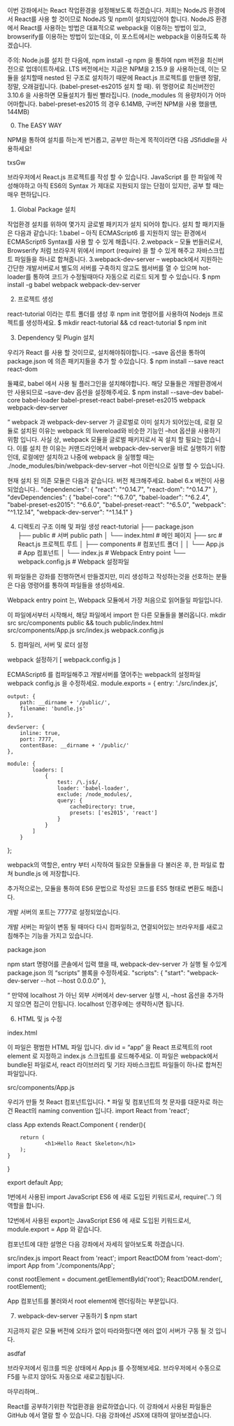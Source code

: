 
이번 강좌에서는 React 작업환경을 설정해보도록 하겠습니다. 저희는 NodeJS 환경에서 React를 사용 할 것이므로 NodeJS 및 npm이 설치되있어야 합니다. NodeJS 환경에서 React를 사용하는 방법은  대표적으로 webpack을 이용하는 방법이 있고, browserify를 이용하는 방법이 있는데요, 이 포스트에서는 webpack을 이용하도록 하겠습니다.

주의: Node.js를 설치 한 다음에, npm install -g npm 을 통하여 npm 버전을 최신버전으로 업데이트하세요. LTS 버전에서는 지금은 NPM을 2.15.9 을 사용하는데, 이는 모듈을 설치할때 nested 된 구조로 설치하기 때문에 React.js 프로젝트를 만들땐 정말, 정말, 오래걸립니다. (babel-preset-es2015 설치 할 때). 위 명령어로 최신버전인 3.10.6 을 사용하면 모듈설치가 훨씬 빨라집니다. (node_modules 의 용량차이가 어마어마합니다. babel-preset-es2015 의 경우 6.14MB, 구버전 NPM을 사용 했을땐, 144MB)

0. The EASY WAY

NPM을 통하여 설치를 하는게 번거롭고, 공부만 하는게 목적이라면 다음 JSfiddle을 사용하세요!

txsGw

브라우저에서 React.js 프로젝트를 작성 할 수 있습니다.
JavaScript 를 한 파일에 작성해야하고 아직 ES6의 Syntax 가 제대로 지원되지 않는 단점이 있지만, 공부 할 때는 매우 편하답니다.

 

 1. Global Package 설치

작업환경 설치를 위하여 몇가지 글로벌 패키지가 설치 되어야 합니다. 설치 할 패키지들은 다음과 같습니다:
1.babel – 아직 ECMAScript6 를 지원하지 않는 환경에서 ECMAScript6 Syntax를 사용 할 수 있게 해줍니다.
2.webpack – 모듈 번들러로서, Browserify 처럼 브라우저 위에서 import (require) 을 할 수 있게 해주고 자바스크립트 파일들을 하나로 합쳐줍니다.
3.webpack-dev-server – wepback에서 지원하는 간단한 개발서버로서 별도의 서버를 구축하지 않고도 웹서버를 열 수 있으며 hot-loader를 통하여 코드가 수정될때마다 자동으로 리로드 되게 할 수 있습니다.
$ npm install -g babel webpack webpack-dev-server

2. 프로젝트 생성

react-tutorial 이라는 루트 폴더를 생성 후 npm init 명령어를 사용하여 Nodejs 프로젝트를 생성하세요.
$ mkdir react-tutorial && cd react-tutorial
$ npm init

3. Dependency 및 Plugin 설치

우리가 React 를 사용 할 것이므로, 설치해야줘야합니다. –save 옵션을 통하여 package.json 에 의존 패키지들을 추가 할 수있습니다.
$ npm install --save react react-dom

둘쨰로, babel 에서 사용 될 플러그인을 설치해야합니다. 해당 모듈들은 개발환경에서만 사용되므로 –save-dev 옵션을 설정해주세요.
$ npm install --save-dev babel-core babel-loader babel-preset-react babel-preset-es2015 webpack webpack-dev-server

“
webpack 과 webpack-dev-server 가 글로벌로 이미 설치가 되어있는데, 로컬 모듈로 설치된 이유는 webpack 의 livereload와 비슷한 기능인 –hot 옵션을 사용하기 위함 입니다. 사실 상, webpack 모듈을 글로벌 패키지로서 꼭 설치 할 필요는 없습니다. 이를 설치 한 이유는 커맨드라인에서 webpack-dev-server을 바로 실행하기 위함인데, 로컬에만 설치하고 나중에 webpack 을 실행할 때는 ./node_modules/bin/webpack-dev-server –hot 이런식으로 실행 할 수 있습니다.

현재 설치 된 의존 모듈은 다음과 같습니다. 버전 체크해주세요. babel 6.x 버전이 사용되었습니다..
  "dependencies": {
    "react": "^0.14.7",
    "react-dom": "^0.14.7"
  },
  "devDependencies": {
    "babel-core": "^6.7.0",
    "babel-loader": "^6.2.4",
    "babel-preset-es2015": "^6.6.0",
    "babel-preset-react": "^6.5.0",
    "webpack": "^1.12.14",
    "webpack-dev-server": "^1.14.1"
  }

4. 디렉토리 구조 이해 및 파일 생성
react-tutorial
├── package.json         
├── public            # 서버 public path
│   └── index.html    # 메인 페이지
├── src               # React.js 프로젝트 루트
│   ├── components    # 컴포넌트 폴더
│   │   └── App.js    # App 컴포넌트
│   └── index.js      # Webpack Entry point
└── webpack.config.js # Webpack 설정파일

위 파일들은 강좌를 진행하면서 만들겠지만, 미리 생성하고 작성하는것을 선호하는 분들은 다음 영령어를 통하여 파일들을 생성하세요.

Webpack entry point 는, Webpack 모듈에서 가장 처음으로 읽어들일 파일입니다.

이 파일에서부터 시작해서, 해당 파일에서 import 한 다른 모듈들을 불러옵니다.
mkdir src src/components public && touch public/index.html src/components/App.js src/index.js webpack.config.js


5. 컴파일러, 서버 및 로더 설정

webpack 설정하기 [ webpack.config.js ]

ECMAScript6 를 컴파일해주고 개발서버를 열어주는 webpack의 설정파일 webpack config.js 을 수정하세요.
module.exports = {
    entry: './src/index.js',

    output: {
        path: __dirname + '/public/',
        filename: 'bundle.js'
    },

    devServer: {
        inline: true,
        port: 7777,
        contentBase: __dirname + '/public/'
    },

    module: {
            loaders: [
                {
                    test: /\.js$/,
                    loader: 'babel-loader',
                    exclude: /node_modules/,
                    query: {
                        cacheDirectory: true,
                        presets: ['es2015', 'react']
                    }
                }
            ]
        }
};

webpack의 역할은, entry 부터 시작하여 필요한 모듈들을 다 불러온 후, 한 파일로 합쳐 bundle.js 에 저장합니다.

추가적으로는, 모듈을 통하여 ES6 문법으로 작성된 코드를 ES5 형태로 변환도 해줍니다.

 

개발 서버의 포트는 7777로 설정되었습니다.

개발 서버는 파일이 변동 될 때마다 다시 컴파일하고, 연결되어있는 브라우저를 새로고침해주는 기능을 가지고 있습니다.

package.json

npm start 명령어를 콘솔에서 입력 했을 때, webpack-dev-server 가 실행 될 수있게 package.json 의 “scripts” 블록을 수정하세요.
  "scripts": {
    "start": "webpack-dev-server --hot --host 0.0.0.0"
  },

“
만약에 localhost 가 아닌 외부 서버에서 dev-server 실행 시, –host 옵션을 추가하지 않으면 접근이 안됩니다.
localhost 인경우에는 생략하시면 됩니다.

6. HTML 및 js 수정

index.html

이 파일은 평범한 HTML 파일 입니다. div id = “app” 을 React 프로젝트의 root element 로 지정하고
index.js 스크립트를 로드해주세요. 이 파일은 webpack에서 bundle된 파일로서,
react 라이브러리 및 기타 자바스크립트 파일들이 하나로 합쳐진 파일입니다. 
<!DOCTYPE html>
<html>

   <head>
      <meta charset="UTF-8">
      <title>React App</title>
   </head>

   <body>
      <div id="root"></div>
      <script src="bundle.js"></script>
   </body>

</html>

src/components/App.js

우리가 만들 첫 React 컴포넌트입니다. * 파일 및 컴포넌트의 첫 문자를 대문자로 하는건 React의 naming convention 입니다.
import React from 'react';

class App extends React.Component {
    render(){

        return (
                <h1>Hello React Skeleton</h1>
        );
    }
}

export default App;

1번에서 사용된 import JavaScript ES6 에 새로 도입된 키워드로서, require('..') 의 역할을 합니다.

12번에서 사용된 export는 JavaScript ES6 에 새로 도입된 키워드로서, module.export = App 와 같습니다.

컴포넌트에 대한 설명은 다음 강좌에서 자세히 알아보도록 하겠습니다.

src/index.js
import React from 'react';
import ReactDOM from 'react-dom';
import App from './components/App';

const rootElement = document.getElementById('root');
ReactDOM.render(<App />, rootElement);


App 컴포넌트를 불러와서 root element에 렌더링하는 부분입니다.

 

7. webpack-dev-server 구동하기
$ npm start

지금까지 같은 모듈 버전에 오타가 없이 따라와줬다면 에러 없이 서버가 구동 될 것 입니다.

asdfaf

브라우저에서 링크를 띄운 상태에서 App.js 를 수정해보세요. 브라우저에서 수동으로 F5를 누르지 않아도 자동으로 새로고침됩니다.


마무리하며..

React를 공부하기위한 작업환경을 완료하였습니다.
이 강좌에서 사용된 파일들은 GitHub 에서 열람 할 수 있습니다.
다음 강좌에선 JSX에 대하여 알아보겠습니다.
